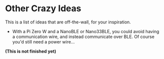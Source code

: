 # Other Crazy Ideas

This is a list of ideas that are off-the-wall, for your inspiration.


- With a Pi Zero W and a NanoBLE or Nano33BLE, you could avoid having a communication wire, and instead communicate over BLE. Of course you'd still need a power wire...


**(This is not finished yet)**

